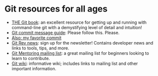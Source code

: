 # Git resources for all ages

- [THE Git book](https://git-scm.com/book/en/v2): an excellent resource for
  getting up and running with command-line git with a demystifying level of
  detail and intuition!
- [Git commit message
  guide](http://tbaggery.com/2008/04/19/a-note-about-git-commit-messages.html):
  Please follow this. Please.
- [Also: my favorite
  commit](https://fatbusinessman.com/2019/my-favourite-git-commit)
- [Git Rev news](https://git.github.io/rev_news/rev_news/): sign up for the
  newsletter! Contains developer news and links to tools, tips, and more.
- [Git Mentoring mailing
  list](https://groups.google.com/forum/#!forum/git-mentoring): a great mailing
  list for beginners looking to learn to contribute.
- [Git wiki](https://git.wiki.kernel.org/index.php/Main_Page): informative wiki;
  includes links to mailing list and other important information.

